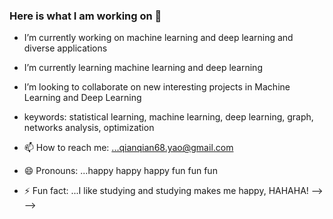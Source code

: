 ### Here is what I am working on 👋

- I’m currently working on machine learning and deep learning and diverse applications 
- I’m currently learning machine learning and deep learning
- I’m looking to collaborate on new interesting projects in Machine Learning and Deep Learning
- keywords: statistical learning, machine learning, deep learning, graph, networks analysis, optimization

- 📫 How to reach me: ...qianqian68.yao@gmail.com

- 😄 Pronouns: ...happy happy happy fun fun fun
- ⚡ Fun fact: ...I like studying and studying makes me happy, HAHAHA!
-->
-->
